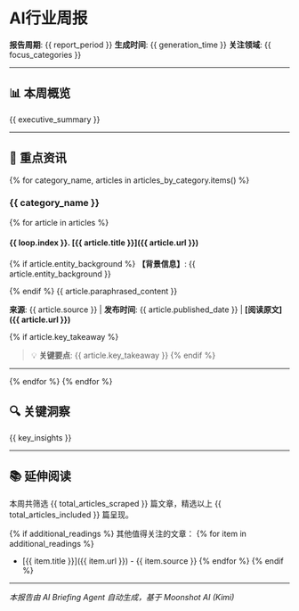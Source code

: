 # AI行业周报

**报告周期**: {{ report_period }}
**生成时间**: {{ generation_time }}
**关注领域**: {{ focus_categories }}

---

## 📊 本周概览

{{ executive_summary }}

---

## 📰 重点资讯

{% for category_name, articles in articles_by_category.items() %}
### {{ category_name }}

{% for article in articles %}
#### {{ loop.index }}. [{{ article.title }}]({{ article.url }})

{% if article.entity_background %}
**【背景信息】**: {{ article.entity_background }}

{% endif %}
{{ article.paraphrased_content }}

**来源**: {{ article.source }} | **发布时间**: {{ article.published_date }} | **[阅读原文]({{ article.url }})**

{% if article.key_takeaway %}
> 💡 **关键要点**: {{ article.key_takeaway }}
{% endif %}

---

{% endfor %}
{% endfor %}

## 🔍 关键洞察

{{ key_insights }}

---

## 📚 延伸阅读

本周共筛选 {{ total_articles_scraped }} 篇文章，精选以上 {{ total_articles_included }} 篇呈现。

{% if additional_readings %}
其他值得关注的文章：
{% for item in additional_readings %}
- [{{ item.title }}]({{ item.url }}) - {{ item.source }}
{% endfor %}
{% endif %}

---

*本报告由 AI Briefing Agent 自动生成，基于 Moonshot AI (Kimi)*
